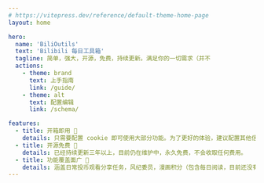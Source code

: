 ```yaml
---
# https://vitepress.dev/reference/default-theme-home-page
layout: home

hero:
  name: 'BiliOutils'
  text: 'Bilibili 每日工具箱'
  tagline: 简单，强大，开源，免费，持续更新。满足你的一切需求（并不
  actions:
    - theme: brand
      text: 上手指南
      link: /guide/
    - theme: alt
      text: 配置编辑
      link: /schema/

features:
  - title: 开箱即用 🎉
    details: 只需要配置 cookie 即可使用大部分功能。为了更好的体验，建议配置其他信息。
  - title: 开源免费 💯
    details: 已经持续更新三年以上，目前仍在维护中，永久免费，不会收取任何费用。
  - title: 功能覆盖面广 🍂
    details: 涵盖日常投币观看分享任务，风纪委员，漫画积分（包含每日阅读，目前还没有其他项目拥有），大积分等，详见文档。
---
```

